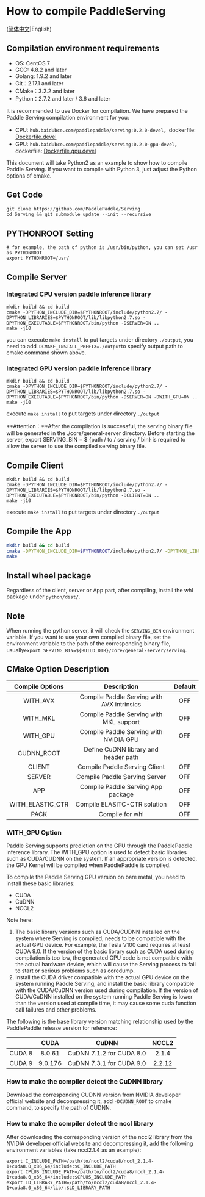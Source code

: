 # How to compile PaddleServing

([简体中文](./COMPILE_CN.md)|English)

## Compilation environment requirements

- OS: CentOS 7
- GCC: 4.8.2 and later
- Golang: 1.9.2 and later
- Git：2.17.1 and later
- CMake：3.2.2 and later
- Python：2.7.2 and later / 3.6 and later

It is recommended to use Docker for compilation. We have prepared the Paddle Serving compilation environment for you: 

- CPU: `hub.baidubce.com/paddlepaddle/serving:0.2.0-devel`，dockerfile: [Dockerfile.devel](../tools/Dockerfile.devel)
- GPU: `hub.baidubce.com/paddlepaddle/serving:0.2.0-gpu-devel`，dockerfile: [Dockerfile.gpu.devel](../tools/Dockerfile.gpu.devel)

This document will take Python2 as an example to show how to compile Paddle Serving. If you want to compile with Python 3, just adjust the Python options of cmake.

## Get Code

``` python
git clone https://github.com/PaddlePaddle/Serving
cd Serving && git submodule update --init --recursive
```

## PYTHONROOT Setting

```shell
# for example, the path of python is /usr/bin/python, you can set /usr as PYTHONROOT
export PYTHONROOT=/usr/
```

## Compile Server

### Integrated CPU version paddle inference library

``` shell
mkdir build && cd build
cmake -DPYTHON_INCLUDE_DIR=$PYTHONROOT/include/python2.7/ -DPYTHON_LIBRARIES=$PYTHONROOT/lib/libpython2.7.so -DPYTHON_EXECUTABLE=$PYTHONROOT/bin/python -DSERVER=ON ..
make -j10
```

you can execute `make install` to put targets under directory `./output`, you need to add`-DCMAKE_INSTALL_PREFIX=./output`to specify output path to cmake command shown above.

### Integrated GPU version paddle inference library

``` shell
mkdir build && cd build
cmake -DPYTHON_INCLUDE_DIR=$PYTHONROOT/include/python2.7/ -DPYTHON_LIBRARIES=$PYTHONROOT/lib/libpython2.7.so -DPYTHON_EXECUTABLE=$PYTHONROOT/bin/python -DSERVER=ON -DWITH_GPU=ON ..
make -j10
```

execute `make install` to put targets under directory `./output`

**Attention：**After the compilation is successful, the serving binary file will be generated in the ./core/general-server directory. Before starting the server, export SERVING_BIN = $ {path / to / serving / bin} is required to allow the server to use the compiled serving binary file.

## Compile Client

``` shell
mkdir build && cd build
cmake -DPYTHON_INCLUDE_DIR=$PYTHONROOT/include/python2.7/ -DPYTHON_LIBRARIES=$PYTHONROOT/lib/libpython2.7.so -DPYTHON_EXECUTABLE=$PYTHONROOT/bin/python -DCLIENT=ON ..
make -j10
```

execute `make install` to put targets under directory `./output`

## Compile the App

```bash
mkdir build && cd build
cmake -DPYTHON_INCLUDE_DIR=$PYTHONROOT/include/python2.7/ -DPYTHON_LIBRARIES=$PYTHONROOT/lib/libpython2.7.so -DPYTHON_EXECUTABLE=$PYTHONROOT/bin/python -DAPP=ON ..
make
```

## Install wheel package

Regardless of the client, server or App part, after compiling, install the whl package under `python/dist/`.

## Note

When running the python server, it will check the `SERVING_BIN` environment variable. If you want to use your own compiled binary file, set the environment variable to the path of the corresponding binary file, usually`export SERVING_BIN=${BUILD_DIR}/core/general-server/serving`.


## CMake Option Description

| Compile Options  |                    Description             | Default |
| :--------------: | :----------------------------------------: | :--: |
|     WITH_AVX     | Compile Paddle Serving with AVX intrinsics | OFF  |
|     WITH_MKL     |  Compile Paddle Serving with MKL support   | OFF  |
|     WITH_GPU     |   Compile Paddle Serving with NVIDIA GPU   | OFF  |
|    CUDNN_ROOT    |    Define CuDNN library and header path    |      |
|      CLIENT      |       Compile Paddle Serving Client        | OFF  |
|      SERVER      |       Compile Paddle Serving Server        | OFF  |
|       APP        |     Compile Paddle Serving App package     | OFF  |
| WITH_ELASTIC_CTR |        Compile ELASITC-CTR solution        | OFF  |
|       PACK       |              Compile for whl               | OFF  |

### WITH_GPU Option

Paddle Serving supports prediction on the GPU through the PaddlePaddle inference library. The WITH_GPU option is used to detect basic libraries such as CUDA/CUDNN on the system. If an appropriate version is detected, the GPU Kernel will be compiled when PaddlePaddle is compiled.

To compile the Paddle Serving GPU version on bare metal, you need to install these basic libraries:

- CUDA
- CuDNN
- NCCL2

Note here:

1. The basic library versions such as CUDA/CUDNN installed on the system where Serving is compiled, needs to be compatible with the actual GPU device. For example, the Tesla V100 card requires at least CUDA 9.0. If the version of the basic library such as CUDA used during compilation is too low, the generated GPU code is not compatible with the actual hardware device, which will cause the Serving process to fail to start or serious problems such as coredump.
2. Install the CUDA driver compatible with the actual GPU device on the system running Paddle Serving, and install the basic library compatible with the CUDA/CuDNN version used during compilation. If the version of CUDA/CuDNN installed on the system running Paddle Serving is lower than the version used at compile time, it may cause some cuda function call failures and other problems.


The following is the base library version matching relationship used by the PaddlePaddle release version for reference:

|        |  CUDA   |          CuDNN           | NCCL2  |
| :----: | :-----: | :----------------------: | :----: |
| CUDA 8 | 8.0.61  | CuDNN 7.1.2 for CUDA 8.0 | 2.1.4  |
| CUDA 9 | 9.0.176 | CuDNN 7.3.1 for CUDA 9.0 | 2.2.12 |

### How to make the compiler detect the CuDNN library

Download the corresponding CUDNN version from NVIDIA developer official website and decompressing it, add `-DCUDNN_ROOT` to cmake command, to specify the path of CUDNN.

### How to make the compiler detect the nccl library

After downloading the corresponding version of the nccl2 library from the NVIDIA developer official website and decompressing it, add the following environment variables (take nccl2.1.4 as an example):

```shell
export C_INCLUDE_PATH=/path/to/nccl2/cuda8/nccl_2.1.4-1+cuda8.0_x86_64/include:$C_INCLUDE_PATH
export CPLUS_INCLUDE_PATH=/path/to/nccl2/cuda8/nccl_2.1.4-1+cuda8.0_x86_64/include:$CPLUS_INCLUDE_PATH
export LD_LIBRARY_PATH=/path/to/nccl2/cuda8/nccl_2.1.4-1+cuda8.0_x86_64/lib/:$LD_LIBRARY_PATH
```
